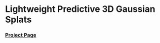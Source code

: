 # Lightweight Predictive 3D Gaussian Splats
### [Project Page](https://plumpuddings.github.io/LPGS//) 
